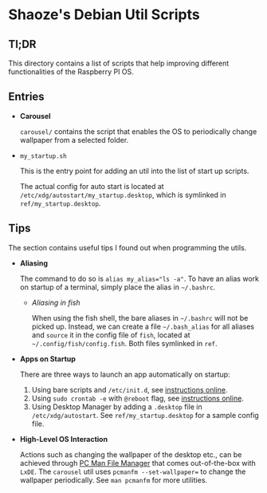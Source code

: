 # Shaoze's Debian Util Scripts

## Tl;DR
This directory contains a list of scripts that help improving different functionalities of the Raspberry PI OS.

## Entries
- **Carousel**

  `carousel/` contains the script that enables the OS to periodically change wallpaper from a selected folder.
- `my_startup.sh` 

  This is the entry point for adding an util into the list of start up scripts.

  The actual config for auto start is located at `/etc/xdg/autostart/my_startup.desktop`, which is symlinked in `ref/my_startup.desktop`.

## Tips
The section contains useful tips I found out when programming the utils.

- **Aliasing**

  The command to do so is `alias my_alias="ls -a"`. To have an alias work on startup of a terminal, simply place the alias in `~/.bashrc`.

  - *Aliasing in fish*

    When using the fish shell, the bare aliases in `~/.bashrc` will not be picked up. Instead, we can create a file `~/.bash_alias` for all aliases and `source` it in the config file of `fish`, located at `~/.config/fish/config.fish`. Both files symlinked in `ref`.

- **Apps on Startup**

  There are three ways to launch an app automatically on startup:

  1. Using bare scripts and `/etc/init.d`, see [instructions online](https://gist.github.com/drmalex07/298ab26c06ecf401f66c).
  2. Using `sudo crontab -e` with `@reboot` flag, see [instructions online](https://phoenixnap.com/kb/crontab-reboot).
  3. Using Desktop Manager by adding a `.desktop` file in `/etc/xdg/autostart`. See `ref/my_startup.desktop` for a sample config file.

- **High-Level OS Interaction**

  Actions such as changing the wallpaper of the desktop etc., can be achieved through [PC Man File Manager](https://en.wikipedia.org/wiki/PCMan_File_Manager) that comes out-of-the-box with `LxDE`. The `carousel` util uses `pcmanfm --set-wallpaper=` to change the wallpaper periodically. See `man pcmanfm` for more utilities.